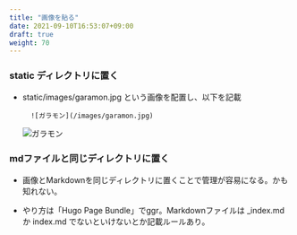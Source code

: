 ```yaml
---
title: "画像を貼る"
date: 2021-09-10T16:53:07+09:00
draft: true
weight: 70
---
```

### static ディレクトリに置く

* static/images/garamon.jpg という画像を配置し、以下を記載

  ```
    ![ガラモン](/images/garamon.jpg)
  ```

  ![ガラモン](/images/garamon.jpg)

### mdファイルと同じディレクトリに置く

* 画像とMarkdownを同じディレクトリに置くことで管理が容易になる。かも知れない。

* やり方は「Hugo Page Bundle」でggr。Markdownファイルは _index.md か index.md でないといけないとか記載ルールあり。
